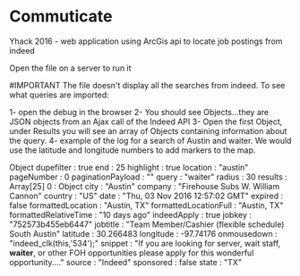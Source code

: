 # Commuticate
Yhack 2016 - web application using ArcGis api to locate job postings from indeed

Open the file on a server to run it

#IMPORTANT
The file doesn't display all the searches from indeed.
To see what queries are imported:

1- open the debug in the browser
2- You should see Objects...they are JSON objects from an Ajax call of the Indeed API
3- Open the first Object, under Results you will see an array of Objects containing information about the query.
4- example of the log for a search of Austin and waiter. We would use the latitude and longitude numbers to add markers to the map.

Object
dupefilter
:
true
end
:
25
highlight
:
true
location
:
"austin"
pageNumber
:
0
paginationPayload
:
""
query
:
"waiter"
radius
:
30
results
:
Array[25]
0
:
Object
city
:
"Austin"
company
:
"Firehouse Subs W. William Cannon"
country
:
"US"
date
:
"Thu, 03 Nov 2016 12:57:02 GMT"
expired
:
false
formattedLocation
:
"Austin, TX"
formattedLocationFull
:
"Austin, TX"
formattedRelativeTime
:
"10 days ago"
indeedApply
:
true
jobkey
:
"752573b455eb6447"
jobtitle
:
"Team Member/Cashier (flexible schedule) South Austin"
latitude
:
30.266483
longitude
:
-97.74176
onmousedown
:
"indeed_clk(this,'534');"
snippet
:
"If you are looking for server, wait staff, <b>waiter</b>, or other FOH opportunities please apply for this wonderful opportunity...."
source
:
"Indeed"
sponsored
:
false
state
:
"TX"
